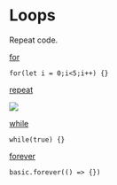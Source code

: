 # Loops

Repeat code.


[for](/reference/loops/for)

```blocks
for(let i = 0;i<5;i++) {}
```

[repeat](/reference/loops/repeat)

![](/static/mb/blocks/contents-0.png)

[while](/reference/loops/while)

```blocks
while(true) {}
```

[forever](/reference/basic/forever)

```blocks
basic.forever(() => {})
```
